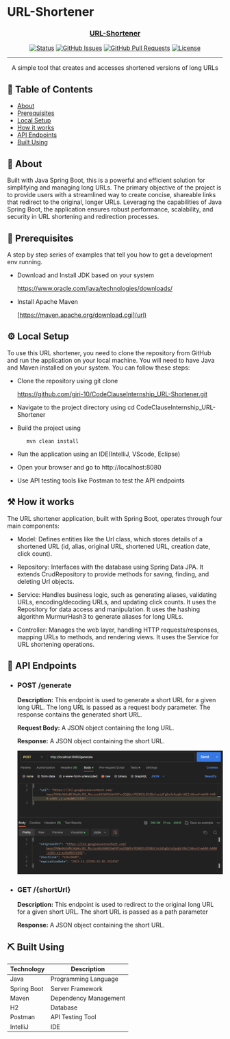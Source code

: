 # URL-Shortener


<p align="center">
  <a href="" rel="noopener">
<!--  <img width=100px height=100px src="https://upload.wikimedia.org/wikipedia/commons/thumb/3/38/GNOME_Text_Editor_Icon.svg/1200px-GNOME_Text_Editor_Icon.svg.png" alt="Project logo"></a> -->
</p>

<h3 align="center">URL-Shortener</h3>

<div align="center">

  [![Status](https://img.shields.io/badge/status-active-success.svg)]() 
  [![GitHub Issues](https://img.shields.io/github/issues/kylelobo/The-Documentation-Compendium.svg)](https://github.com/kylelobo/The-Documentation-Compendium/issues)
  [![GitHub Pull Requests](https://img.shields.io/github/issues-pr/kylelobo/The-Documentation-Compendium.svg)](https://github.com/kylelobo/The-Documentation-Compendium/pulls)
  [![License](https://img.shields.io/badge/license-MIT-blue.svg)](/LICENSE)

</div>

---

<p align="center"> A simple tool that creates and accesses shortened versions of long URLs 
    <br> 
</p>

## 📝 Table of Contents
- [About](#about)
- [Prerequisites](#prerequisites)
- [Local Setup](#local_setup)
- [How it works](#how_it_works)
- [API Endpoints](#api_endpoints)
- [Built Using](#built_using)

## 🧐 About <a name = "about"></a>

Built with Java Spring Boot, this is a powerful and efficient solution for simplifying and managing long URLs. The primary objective of the project is to provide users with a streamlined way to create concise, shareable links that redirect to the original, longer URLs. Leveraging the capabilities of Java Spring Boot, the application ensures robust performance, scalability, and security in URL shortening and redirection processes.


## 🌱 Prerequisites <a name = "prerequisites"></a>

A step by step series of examples that tell you how to get a development env running.

- Download and Install JDK based on your system

  [https://www.oracle.com/java/technologies/downloads/
  ](url)

- Install Apache Maven

  [https://maven.apache.org/download.cgi](url)



## ⚙️ Local Setup <a name = "local_setup"></a>
To use this URL shortener, you need to clone the repository from GitHub and run the application on your local machine. You will need to have Java and Maven installed on your system. You can follow these steps:

- Clone the repository using git clone 

  https://github.com/giri-10/CodeClauseInternship_URL-Shortener.git

- Navigate to the project directory using cd CodeClauseInternship_URL-Shortener

- Build the project using 
   ```
      mvn clean install
   ```
- Run the application using an IDE(IntelliJ, VScode, Eclipse)

- Open your browser and go to http://localhost:8080

- Use API testing tools like Postman to test the API endpoints


## ⚒️ How it works <a name = "how_it_works"></a>

The URL shortener application, built with Spring Boot, operates through four main components:

- Model: Defines entities like the Url class, which stores details of a shortened URL (id, alias, original URL, shortened URL, creation date, click count).

- Repository: Interfaces with the database using Spring Data JPA. It extends CrudRepository to provide methods for saving, finding, and deleting Url objects.

- Service: Handles business logic, such as generating aliases, validating URLs, encoding/decoding URLs, and updating click counts. It uses the Repository for data access and manipulation. It uses the hashing algorithm MurmurHash3 to generate aliases for long URLs.

- Controller: Manages the web layer, handling HTTP requests/responses, mapping URLs to methods, and rendering views. It uses the Service for URL shortening operations.


## 🚀 API Endpoints <a name = "api_endpoints"></a>

- ### **POST /generate**

  **Description:** This endpoint is used to generate a short URL for a given long URL. The long URL is passed as a request body parameter. The response contains the generated short URL.

  **Request Body:** A JSON object containing the long URL.

  **Response:** A JSON object containing the short URL.

  ![Alt text](image.png)

- ### **GET /{shortUrl}**
  
  **Description:** This endpoint is used to redirect to the original long URL for a given short URL. The short URL is passed as a path parameter

  **Response:** A JSON object containing the short URL.
  
   

## ⛏️ Built Using <a name = "built_using"></a>
| Technology      | Description               |
|------------------|---------------------------|
| Java             | Programming Language     |
| Spring Boot      | Server Framework         |
| Maven            | Dependency Management    |
| H2               | Database                  |
| Postman          | API Testing Tool          |
| IntelliJ         | IDE                       |




